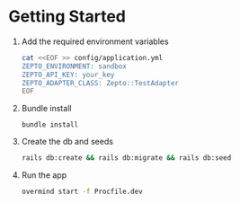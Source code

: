 # Getting Started

1. Add the required environment variables
    ```bash
    cat <<EOF >> config/application.yml
    ZEPTO_ENVIRONMENT: sandbox
    ZEPTO_API_KEY: your_key
    ZEPTO_ADAPTER_CLASS: Zepto::TestAdapter
    EOF
    ```
1. Bundle install
    ```
    bundle install
    ```
1. Create the db and seeds
    ```bash
    rails db:create && rails db:migrate && rails db:seed
    ```
1. Run the app
    ```bash
    overmind start -f Procfile.dev
    ```

